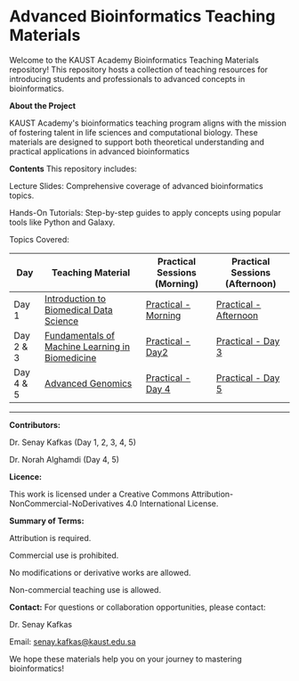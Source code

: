 # Advanced Bioinformatics Teaching Materials

Welcome to the KAUST Academy Bioinformatics Teaching Materials repository! This repository hosts a collection of teaching resources for introducing students and professionals to advanced concepts in bioinformatics.

**About the Project**

KAUST Academy's bioinformatics teaching program aligns with the mission of fostering talent in life sciences and computational biology. These materials are designed to support both theoretical understanding and practical applications in advanced bioinformatics

**Contents**
This repository includes:

Lecture Slides: Comprehensive coverage of advanced bioinformatics topics.

Hands-On Tutorials: Step-by-step guides to apply concepts using popular tools like Python and Galaxy.

Topics Covered:

| Day  | Teaching Material | Practical Sessions (Morning) |  Practical Sessions (Afternoon) |
|------|-------------------|--------------------|--------------------|
| Day 1 | [Introduction to Biomedical Data Science](https://docs.google.com/presentation/d/1tZ0kdpSFlRJN2rGfs7UAq-1gvm6KPCkFq777WDVAhmI/edit?usp=sharing) | [Practical - Morning](https://colab.research.google.com/drive/1KjIDXOjZz4y3NR-FrZT5564jp9Vc4eUZ?usp=sharing) | [Practical - Afternoon](https://colab.research.google.com/drive/1cUwGEBfXLBOU7PY8tKj55R8T9AvzG33S?usp=sharing) |
| Day 2  & 3 | [Fundamentals of Machine Learning in Biomedicine](https://docs.google.com/presentation/d/1WzBv5L2JWuRChE2WYvDMPR0EAQ3aONYmqTYyoD3z-8A/edit?usp=sharing) | [Practical - Day2](https://colab.research.google.com/drive/1c_A8lbOTt7zQdlMqy7SZ37XaaCQ6N4us?usp=sharing) | [Practical - Day 3](https://colab.research.google.com/drive/1BJK5AjvSXoy7AS0g2afPFCsUxhVgdMqc?usp=sharing) |
| Day 4 & 5 | [Advanced Genomics]([https://docs.google.com/presentation/d/1wc2eV5ghj9gQeunzKdzBxrQDGKKCHgHFq1sfbR3TmbE/edit?usp=sharing](https://docs.google.com/presentation/d/1JAtksDu7cPda1Ui7vgCL3TfbSy5nnsh6ZpCq1QFfldI/edit?usp=sharing)) | [Practical - Day 4](https://training.galaxyproject.org/training-material/topics/sequence-analysis/tutorials/quality-control/tutorial.html) | [Practical - Day 5](https://training.galaxyproject.org/training-material/topics/variant-analysis/tutorials/exome-seq/tutorial.html) |


---

**Contributors:**

Dr. Senay Kafkas (Day 1, 2, 3, 4, 5)

Dr. Norah Alghamdi (Day 4, 5)

**Licence:**

This work is licensed under a Creative Commons Attribution-NonCommercial-NoDerivatives 4.0 International License.

**Summary of Terms:**

Attribution is required.

Commercial use is prohibited.

No modifications or derivative works are allowed.

Non-commercial teaching use is allowed.

**Contact:**
For questions or collaboration opportunities, please contact:

Dr. Senay Kafkas

Email: senay.kafkas@kaust.edu.sa

We hope these materials help you on your journey to mastering bioinformatics! 
